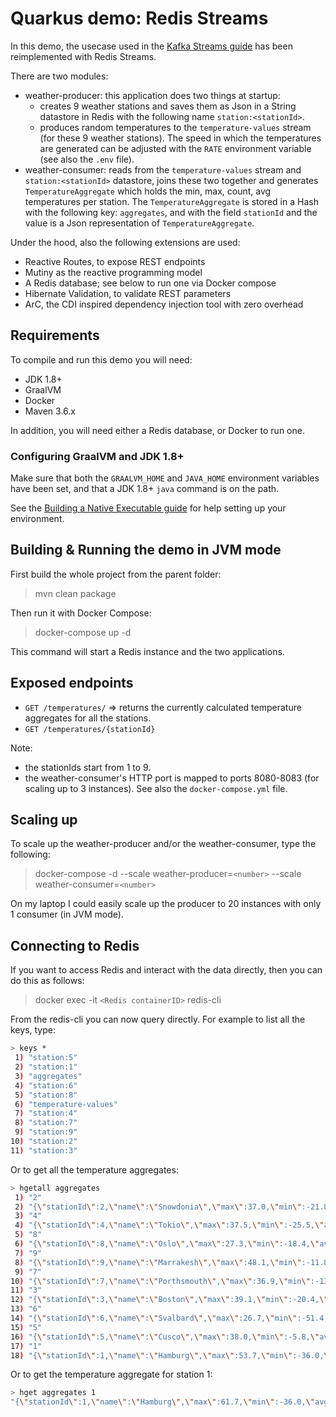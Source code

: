 # Quarkus demo: Redis Streams

In this demo, the usecase used in the [Kafka Streams guide](https://quarkus.io/guides/kafka-streams) has been reimplemented with Redis Streams. 

There are two modules: 
- weather-producer: this application does two things at startup:
    - creates 9 weather stations and saves them as Json in a String datastore in Redis with the following name `station:<stationId>`. 
    - produces random temperatures to the `temperature-values` stream (for these 9 weather stations). The speed in which the temperatures are generated can be adjusted with the `RATE`
environment variable (see also the `.env` file). 
- weather-consumer: reads from the `temperature-values` stream and `station:<stationId>` datastore, joins these two together and generates `TemperatureAggregate` which holds the min, max, count, avg temperatures per station.
The `TemperatureAggregate` is stored in a Hash with the following key: `aggregates`, and with the field `stationId` and the value is a Json representation of `TemperatureAggregate`.    

Under the hood, also the following extensions are used:
 - Reactive Routes, to expose REST endpoints
 - Mutiny as the reactive programming model
 - A Redis database; see below to run one via Docker compose
 - Hibernate Validation, to validate REST parameters
 - ArC, the CDI inspired dependency injection tool with zero overhead
 
## Requirements

To compile and run this demo you will need:

- JDK 1.8+
- GraalVM
- Docker
- Maven 3.6.x

In addition, you will need either a Redis database, or Docker to run one.

### Configuring GraalVM and JDK 1.8+

Make sure that both the `GRAALVM_HOME` and `JAVA_HOME` environment variables have
been set, and that a JDK 1.8+ `java` command is on the path.

See the [Building a Native Executable guide](https://quarkus.io/guides/building-native-image)
for help setting up your environment.

## Building & Running the demo in JVM mode

First build the whole project from the parent folder:

> mvn clean package 

Then run it with Docker Compose:

> docker-compose up -d

This command will start a Redis instance and the two applications.

## Exposed endpoints
 - `GET /temperatures/` => returns the currently calculated temperature aggregates for all the stations.
 - `GET /temperatures/{stationId}` 
 
Note: 
- the stationIds start from 1 to 9.
- the weather-consumer's HTTP port is mapped to ports 8080-8083 (for scaling up to 3 instances). See also the `docker-compose.yml` file.
 
 ## Scaling up
 
 To scale up the weather-producer and/or the weather-consumer, type the following:
 
 > docker-compose -d --scale weather-producer=`<number>` --scale weather-consumer=`<number>`

On my laptop I could easily scale up the producer to 20 instances with only 1 consumer (in JVM mode).

## Connecting to Redis

If you want to access Redis and interact with the data directly, then you can do this as follows:

> docker exec -it `<Redis containerID>` redis-cli

From the redis-cli you can now query directly. For example to list all the keys, type: 

```bash
> keys *
 1) "station:5"
 2) "station:1"
 3) "aggregates"
 4) "station:6"
 5) "station:8"
 6) "temperature-values"
 7) "station:4"
 8) "station:7"
 9) "station:9"
10) "station:2"
11) "station:3"
```
Or to get all the temperature aggregates:

```bash
> hgetall aggregates
 1) "2"
 2) "{\"stationId\":2,\"name\":\"Snowdonia\",\"max\":37.0,\"min\":-21.8,\"avg\":6.8,\"sum\":190.0,\"count\":28}"
 3) "4"
 4) "{\"stationId\":4,\"name\":\"Tokio\",\"max\":37.5,\"min\":-25.5,\"avg\":12.0,\"sum\":361.0,\"count\":30}"
 5) "8"
 6) "{\"stationId\":8,\"name\":\"Oslo\",\"max\":27.3,\"min\":-18.4,\"avg\":5.0,\"sum\":99.0,\"count\":20}"
 7) "9"
 8) "{\"stationId\":9,\"name\":\"Marrakesh\",\"max\":48.1,\"min\":-11.8,\"avg\":21.3,\"sum\":745.0,\"count\":35}"
 9) "7"
10) "{\"stationId\":7,\"name\":\"Porthsmouth\",\"max\":36.9,\"min\":-13.9,\"avg\":12.0,\"sum\":491.0,\"count\":41}"
11) "3"
12) "{\"stationId\":3,\"name\":\"Boston\",\"max\":39.1,\"min\":-20.4,\"avg\":10.9,\"sum\":229.0,\"count\":21}"
13) "6"
14) "{\"stationId\":6,\"name\":\"Svalbard\",\"max\":26.7,\"min\":-51.4,\"avg\":-6.8,\"sum\":-223.0,\"count\":33}"
15) "5"
16) "{\"stationId\":5,\"name\":\"Cusco\",\"max\":38.0,\"min\":-5.8,\"avg\":15.8,\"sum\":457.0,\"count\":29}"
17) "1"
18) "{\"stationId\":1,\"name\":\"Hamburg\",\"max\":53.7,\"min\":-36.0,\"avg\":13.5,\"sum\":323.0,\"count\":24}"
```
Or to get the temperature aggregate for station 1:

```bash
> hget aggregates 1
"{\"stationId\":1,\"name\":\"Hamburg\",\"max\":61.7,\"min\":-36.0,\"avg\":12.0,\"sum\":7759.0,\"count\":645}"
```